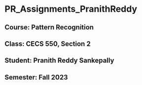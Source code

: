 # PR_Assignments_PranithReddy

## Course: Pattern Recognition
## Class: CECS 550, Section 2
## Student:  Pranith Reddy Sankepally
## Semester: Fall 2023
